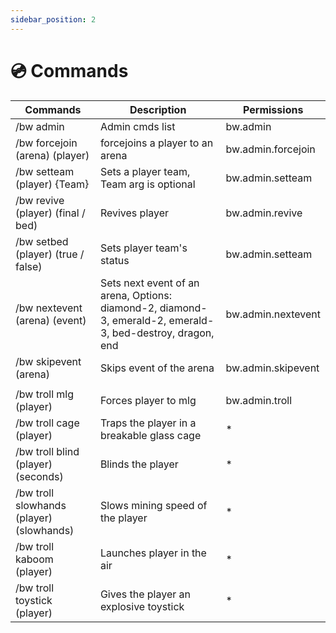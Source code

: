 ```yaml
---
sidebar_position: 2
---
```


# 💿 Commands

| Commands | Description | Permissions |
| ---- | ---- | ---- |
| /bw admin | Admin cmds list | bw.admin |
| /bw forcejoin (arena) (player) | forcejoins a player to an arena | bw.admin.forcejoin |
| /bw setteam (player) {Team} | Sets a player team, Team arg is optional | bw.admin.setteam |
| /bw revive (player) (final / bed) | Revives player | bw.admin.revive |
| /bw setbed (player) (true / false) | Sets player team's status | bw.admin.setteam |
| /bw nextevent (arena) (event) | Sets next event of an arena, Options: diamond-2, diamond-3, emerald-2, emerald-3, bed-destroy, dragon, end | bw.admin.nextevent |
| /bw skipevent (arena) | Skips event of the arena | bw.admin.skipevent |
| | |
| /bw troll mlg (player) | Forces player to mlg | bw.admin.troll |
| /bw troll cage (player) | Traps the player in a breakable glass cage | * |
| /bw troll blind (player) (seconds) | Blinds the player | * |
| /bw troll slowhands (player) (slowhands) | Slows mining speed of the player | * |
| /bw troll kaboom (player) | Launches player in the air | * |
| /bw troll toystick (player) | Gives the player an explosive toystick | * |
